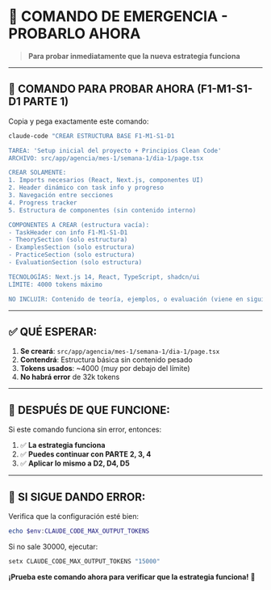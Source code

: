 # 🚨 **COMANDO DE EMERGENCIA - PROBARLO AHORA**

> **Para probar inmediatamente que la nueva estrategia funciona**

---

## 🎯 **COMANDO PARA PROBAR AHORA (F1-M1-S1-D1 PARTE 1)**

Copia y pega exactamente este comando:

```bash
claude-code "CREAR ESTRUCTURA BASE F1-M1-S1-D1

TAREA: 'Setup inicial del proyecto + Principios Clean Code'
ARCHIVO: src/app/agencia/mes-1/semana-1/dia-1/page.tsx

CREAR SOLAMENTE:
1. Imports necesarios (React, Next.js, componentes UI)
2. Header dinámico con task info y progreso  
3. Navegación entre secciones
4. Progress tracker
5. Estructura de componentes (sin contenido interno)

COMPONENTES A CREAR (estructura vacía):
- TaskHeader con info F1-M1-S1-D1
- TheorySection (solo estructura)
- ExamplesSection (solo estructura) 
- PracticeSection (solo estructura)
- EvaluationSection (solo estructura)

TECNOLOGÍAS: Next.js 14, React, TypeScript, shadcn/ui
LÍMITE: 4000 tokens máximo

NO INCLUIR: Contenido de teoría, ejemplos, o evaluación (viene en siguientes llamadas)"
```

---

## ✅ **QUÉ ESPERAR:**

1. **Se creará**: `src/app/agencia/mes-1/semana-1/dia-1/page.tsx`
2. **Contendrá**: Estructura básica sin contenido pesado
3. **Tokens usados**: ~4000 (muy por debajo del límite)
4. **No habrá error** de 32k tokens

---

## 🔄 **DESPUÉS DE QUE FUNCIONE:**

Si este comando funciona sin error, entonces:

1. ✅ **La estrategia funciona**
2. ✅ **Puedes continuar con PARTE 2, 3, 4**
3. ✅ **Aplicar lo mismo a D2, D4, D5**

---

## 📝 **SI SIGUE DANDO ERROR:**

Verifica que la configuración esté bien:
```powershell
echo $env:CLAUDE_CODE_MAX_OUTPUT_TOKENS
```

Si no sale 30000, ejecutar:
```powershell
setx CLAUDE_CODE_MAX_OUTPUT_TOKENS "15000"
```

**¡Prueba este comando ahora para verificar que la estrategia funciona!** 🚀

